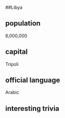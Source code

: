 ##Libya
## population
6,000,000

## capital
Tripoli
 
## official language
Arabic

## interesting trivia



